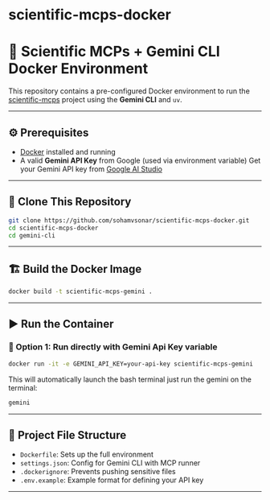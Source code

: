 # scientific-mcps-docker

# 🔪 Scientific MCPs + Gemini CLI Docker Environment

This repository contains a pre-configured Docker environment to run the [scientific-mcps](https://github.com/iowarp/scientific-mcps) project using the **Gemini CLI** and `uv`.

---


## ⚙️ Prerequisites

* [Docker](https://docs.docker.com/get-docker/) installed and running
* A valid **Gemini API Key** from Google (used via environment variable)
Get your Gemini API key from [Google AI Studio](https://aistudio.google.com/)

---

## 📁 Clone This Repository

```bash
git clone https://github.com/sohamvsonar/scientific-mcps-docker.git
cd scientific-mcps-docker
cd gemini-cli
```

---

## 🏗️ Build the Docker Image

```bash
docker build -t scientific-mcps-gemini .
```

---

## ▶️ Run the Container

### 🔵 Option 1: Run directly with Gemini Api Key variable

```bash
docker run -it -e GEMINI_API_KEY=your-api-key scientific-mcps-gemini
```

This will automatically launch the bash terminal just run the gemini on the terminal:

```bash
gemini
```

---

## 📁 Project File Structure

* `Dockerfile`: Sets up the full environment
* `settings.json`: Config for Gemini CLI with MCP runner
* `.dockerignore`: Prevents pushing sensitive files
* `.env.example`: Example format for defining your API key

---